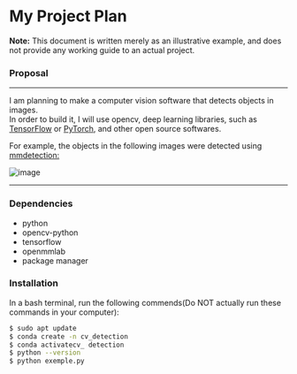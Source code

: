 # My Project Plan
**Note:** This document is written merely as an illustrative example, and does not provide
any working guide to an actual project.

### Proposal
---
I am planning to make a computer vision software that detects objects in images.  
In order to build it, I will use opencv, deep learning libraries, such as [TensorFlow](https://github.com/tensorflow/tensorflow) or [PyTorch](https://github.com/python), and other open source softwares.

For example, the objects in the following images were detected using [mmdetection:](https://github.com/open-mmlab/mmdetection)


![image](https://user-images.githubusercontent.com/12907710/137271636-56ba1cd2-b110-4812-8221-b4c120320aa9.png)


---

### Dependencies
- python
- opencv-python
- tensorflow
- openmmlab
- package manager

### Installation
In a bash terminal, run the following commends(Do NOT actually run these commands in your computer):

  ```sh
$ sudo apt update
$ conda create -n cv_detection
$ conda activatecv_ detection
$ python --version
$ python exemple.py
  ```
